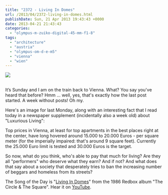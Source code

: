 ```yaml
---
title: "2372 - Living In Domes"
url: /2013/04/2372-living-in-domes.html
publishDate: Sun, 21 Apr 2013 19:43:43 +0000
date: 2013-04-21 21:43:43
categories: 
  - "olympus-m-zuiko-digital-45-mm-f1-8"
tags: 
  - "architecture"
  - "austria"
  - "olympus-om-d-e-m5"
  - "vienna"
  - "wien"
---
```

<div class="container">
<div class="center"><a target="_blank" href="https://d25zfm9zpd7gm5.cloudfront.net/1200x1200/2013/20130410_144043_lr.jpg"><img src="https://d25zfm9zpd7gm5.cloudfront.net/0600x0600/2013/20130410_144043_lr.jpg" /></a></div>
</div>
<br />

It’s Sunday and I am on the train back to Vienna. What? You say you've heard that before? Hmm ... well, yes, that's exactly how the last post started. A week without posts! Oh my.

Here's an image for last Monday, along with an interesting fact that I read today in a newspaper supplement (incidentally also a week old) about "Luxurious Living":

Top prices in Vienna, at least for top apartments in the best places right at the center, have long hovered around 15.000 to 20.000 Euros - per square meter (for the imperially impaired: that's around 9 square feet). Currently the 25.000 Euro limit is tested and 30.000 Euros is the target. 

 So now, what do you think, who's able to pay that much for living? Are they all "performers" who deserve what they earn? And if not? And what does that say about a society that desperately tries to ban the increasing number of beggars and homeless from its streets?

The Song of the Day is "<a href="http://www.lyricsmode.com/lyrics/r/red_box/living_in_domes.html" target="_blank">Living In Domes</a>" from the 1986 Redbox album "The Circle & The Square". Hear it on <a href="http://www.youtube.com/watch?v=iET4iMMc0GI" target="_blank">YouTube</a>.
